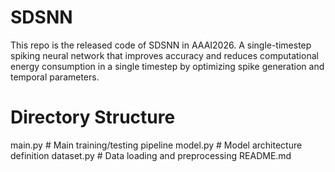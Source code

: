 # SDSNN 
This repo is the released code of SDSNN in AAAI2026.
A single-timestep spiking neural network that improves accuracy and reduces computational energy consumption in a single timestep by optimizing spike generation and temporal parameters.

# Directory Structure
main.py # Main training/testing pipeline
model.py # Model architecture definition
dataset.py # Data loading and preprocessing
README.md
